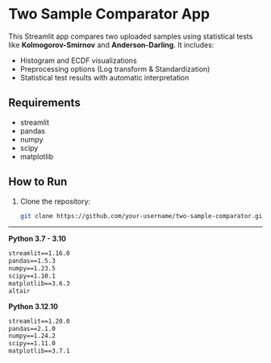 # Two Sample Comparator App

This Streamlit app compares two uploaded samples using statistical tests like **Kolmogorov-Smirnov** and **Anderson-Darling**. It includes:
- Histogram and ECDF visualizations
- Preprocessing options (Log transform & Standardization)
- Statistical test results with automatic interpretation

## Requirements
- streamlit
- pandas
- numpy
- scipy
- matplotlib

## How to Run
1. Clone the repository:
   ```bash
   git clone https://github.com/your-username/two-sample-comparator.git

----

**Python 3.7 - 3.10**

```txt
streamlit==1.16.0
pandas==1.5.3
numpy==1.23.5
scipy==1.10.1
matplotlib==3.6.3
altair
```

**Python 3.12.10**

```txt
streamlit==1.20.0
pandas==2.1.0
numpy==1.24.2
scipy==1.11.0
matplotlib==3.7.1
```